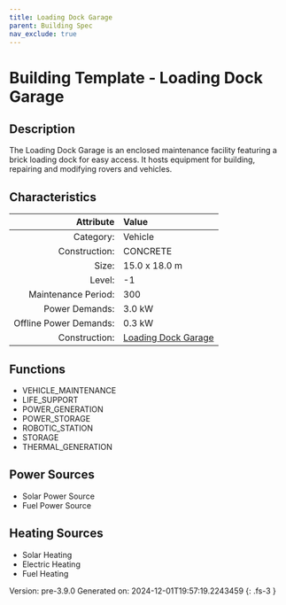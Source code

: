 ```yaml
---
title: Loading Dock Garage
parent: Building Spec
nav_exclude: true
---
```

# Building Template - Loading Dock Garage

## Description
The Loading Dock Garage is an enclosed maintenance facility featuring a brick loading dock for easy access. It hosts equipment for building, repairing and modifying rovers and vehicles.

## Characteristics

| Attribute      | Value |
|--------:|:------|
|Category:|Vehicle|
|Construction:|CONCRETE|
|Size:|15.0 x 18.0 m|
|Level:|-1|
|Maintenance Period:|300|
|Power Demands:|3.0 kW|
|Offline Power Demands:|0.3 kW|
|Construction:|[Loading Dock Garage](../construction/loading-dock-garage.html)|

## Functions
      
- VEHICLE_MAINTENANCE
- LIFE_SUPPORT
- POWER_GENERATION
- POWER_STORAGE
- ROBOTIC_STATION
- STORAGE
- THERMAL_GENERATION


## Power Sources
      
- Solar Power Source
- Fuel Power Source

## Heating Sources

- Solar Heating
- Electric Heating
- Fuel Heating

Version: pre-3.9.0 Generated on: 2024-12-01T19:57:19.2243459
{: .fs-3 }